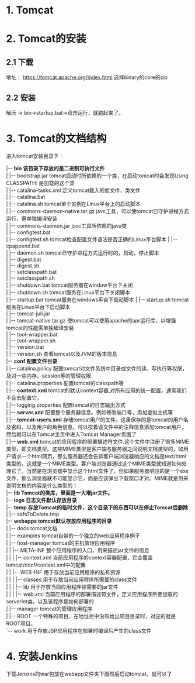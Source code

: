 # 1. Tomcat
# 2. Tomcat的安装
## 2.1 下载
地址： https://tomcat.apache.org/index.html
选择binary的core的zip 

## 2.2 安装
解压 -> bin->startup.bat->双击运行，就跑起来了。

# 3. Tomcat的文档结构
进入tomcat安装目录下：

|-- **bin  该目录下存放的是二进制可执行文件**  
|   |-- bootstrap.jar		tomcat启动时所依赖的一个类，在启动tomcat时会发现Using CLASSPATH: 是加载的这个类    
|   |-- catalina-tasks.xml		定义tomcat载入的库文件，类文件  
|   |-- catalina.bat  
|   |-- catalina.sh		                 tomcat单个实例在Linux平台上的启动脚本  
|   |-- commons-daemon-native.tar.gz	           jsvc工具，可以使tomcat已守护进程方式运行，需单独编译安装  
|   |-- commons-daemon.jar		           jsvc工具所依赖的java类  
|   |-- configtest.bat  
|   |-- configtest.sh	        tomcat检查配置文件语法是否正确的Linux平台脚本 
|   |-- cpappend.bat  
|   |-- daemon.sh		tomcat已守护进程方式运行时的，启动，停止脚本  
|   |-- digest.bat  
|   |-- digest.sh  
|   |-- setclasspath.bat    
|   |-- setclasspath.sh    
|   |-- shutdown.bat    tomcat服务器在window平台下关闭  
|   |-- shutdown.sh		tomcat服务在Linux平台下关闭脚本  
|   |-- startup.bat              tomcat服务在windows平台下启动脚本 
|   |-- startup.sh		         tomcat服务在Linux平台下启动脚本  
|   |-- tomcat-juli.jar   
|   |-- tomcat-native.tar.gz	 使tomcat可以使用apache的apr运行库，以增强tomcat的性能需单独编译安装    
|   |-- tool-wrapper.bat  
|   |-- tool-wrapper.sh  
|   |-- version.bat  
|   |-- version.sh		查看tomcat以及JVM的版本信息  
|-- **conf			配置文件目录**  
|   |-- catalina.policy		配置tomcat对文件系统中目录或文件的读、写执行等权限，及对一些内存，session等的管理权限  
|   |-- catalina.properties		配置tomcat的classpath等  
|   |-- **context.xml**			tomcat的默认context容器,对所有应用的统一配置，通常我们不会去配置它。  
|   |-- logging.properties		配置tomcat的日志输出方式  
|   |-- **server.xml**			    配置整个服务器信息。例如修改端口号，添加虚拟主机等    
|   |-- **tomcat-users.xml**	       存储tomcat用户的文件，这里保存的是tomcat的用户名及密码，以及用户的角色信息。可以按着该文件中的注释信息添加tomcat用户，然后就可以在Tomcat主页中进入Tomcat Manager页面了  
|   |-- **web.xml**				tomcat的应用程序的部署描述符文件.这个文件中注册了很多MIME类型，即文档类型。这些MIME类型是客户端与服务器之间说明文档类型的，如用户请求一个html网页，那么服务器还会告诉客户端浏览器响应的文档是text/html类型的，这就是一个MIME类型。客户端浏览器通过这个MIME类型就知道如何处理它了。当然是在浏览器中显示这个html文件了。但如果服务器响应的是一个exe文件，那么浏览器就不可能显示它，而是应该弹出下载窗口才对。MIME就是用来说明文档的内容是什么类型的！  
|-- **lib     Tomcat的类库，里面是一大堆jar文件。**  
|-- **logs		日志文件默认存放目录**  
|-- **temp    存放Tomcat的临时文件，这个目录下的东西可以在停止Tomcat后删除**  
|   |-- safeToDelete.tmp  
|-- **webapps		          tomcat默认存放应用程序的目录**  
|   |-- docs	tomcat文档  
|   |-- examples                  tomcat自带的一个独立的web应用程序例子  
|   |-- host-manager              tomcat的主机管理应用程序  
|	|   |-- META-INF	          整个应用程序的入口，用来描述jar文件的信息    
|	|   |   |-- context.xml    当前应用程序的context容器配置，它会覆盖tomcat/conf/context.xml中的配置      
|	|   |-- WEB-INF		 用于存放当前应用程序的私有资源  
|	|   |   |-- classes		 用于存放当前应用程序所需要的class文件   
|       |   |	|-- lib		         用于存放当前应用程序锁需要的jar文件    
|	|   |   |-- web.xml		当前应用程序的部署描述符文件，定义应用程序所要加载的serverlet类，以及该程序是如何部署的  
|   |-- manager              tomcat的管理应用程序  
|   |-- ROOT	             一个特殊的项目，在地址栏中没有给出项目目录时，对应的就是ROOT项目。    
`-- work	用于存放JSP应用程序在部署时编译后产生的class文件  

# 4. 安装Jenkins
下载Jenkins的war包放在webapp文件夹下面然后启动tomcat，就可以了